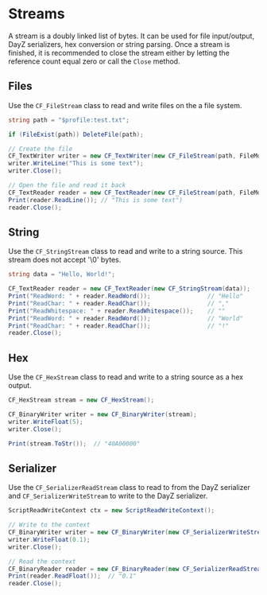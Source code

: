 # Streams

A stream is a doubly linked list of bytes. It can be used for file input/output, DayZ serializers, hex conversion or string parsing. Once a stream is finished, it is recommended to close the stream either by letting the reference count equal zero or call the `Close` method.

## Files

Use the `CF_FileStream` class to read and write files on the a file system. 

```csharp
string path = "$profile:test.txt";

if (FileExist(path)) DeleteFile(path);

// Create the file
CF_TextWriter writer = new CF_TextWriter(new CF_FileStream(path, FileMode.WRITE));
writer.WriteLine("This is some text");
writer.Close();

// Open the file and read it back
CF_TextReader reader = new CF_TextReader(new CF_FileStream(path, FileMode.READ));
Print(reader.ReadLine()); // "This is some text")
reader.Close();
```

## String

Use the `CF_StringStream` class to read and write to a string source. This stream does not accept '\0' bytes.

```csharp
string data = "Hello, World!";

CF_TextReader reader = new CF_TextReader(new CF_StringStream(data));
Print("ReadWord: " + reader.ReadWord());				// "Hello"
Print("ReadChar: " + reader.ReadChar());				// ","
Print("ReadWhitespace: " + reader.ReadWhitespace());	// ""
Print("ReadWord: " + reader.ReadWord());				// "World"
Print("ReadChar: " + reader.ReadChar());				// "!"
reader.Close();
```

## Hex

Use the `CF_HexStream` class to read and write to a string source as a hex output.

```csharp
CF_HexStream stream = new CF_HexStream();

CF_BinaryWriter writer = new CF_BinaryWriter(stream);
writer.WriteFloat(5);
writer.Close();

Print(stream.ToStr());	// "40A00000"
```

## Serializer

Use the `CF_SerializerReadStream` class to read to from the DayZ serializer and `CF_SerializerWriteStream` to write to the DayZ serializer.

```csharp
ScriptReadWriteContext ctx = new ScriptReadWriteContext();

// Write to the context
CF_BinaryWriter writer = new CF_BinaryWriter(new CF_SerializerWriteStream(ctx.GetWriteContext()));
writer.WriteFloat(0.1);
writer.Close();

// Read the context
CF_BinaryReader reader = new CF_BinaryReader(new CF_SerializerReadStream(ctx.GetReadContext()));
Print(reader.ReadFloat());	// "0.1"
reader.Close();
```
